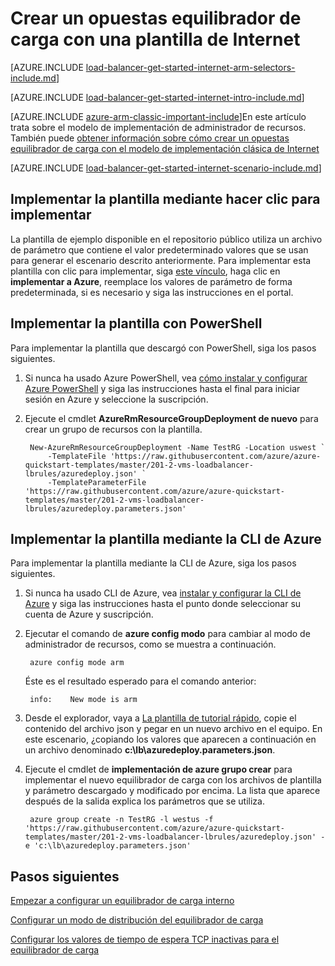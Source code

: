 <properties
   pageTitle="Crear un opuestas equilibrador de carga en el Administrador de recursos con una plantilla de Internet | Microsoft Azure"
   description="Aprenda a crear un opuestas equilibrador de carga en el Administrador de recursos con una plantilla de Internet"
   services="load-balancer"
   documentationCenter="na"
   authors="sdwheeler"
   manager="carmonm"
   editor=""
   tags="azure-resource-manager"
/>
<tags
   ms.service="load-balancer"
   ms.devlang="na"
   ms.topic="get-started-article"
   ms.tgt_pltfrm="na"
   ms.workload="infrastructure-services"
   ms.date="10/24/2016"
   ms.author="sewhee" />

# <a name="creating-an-internet-facing-load-balancer-using-a-template"></a>Crear un opuestas equilibrador de carga con una plantilla de Internet

[AZURE.INCLUDE [load-balancer-get-started-internet-arm-selectors-include.md](../../includes/load-balancer-get-started-internet-arm-selectors-include.md)]

[AZURE.INCLUDE [load-balancer-get-started-internet-intro-include.md](../../includes/load-balancer-get-started-internet-intro-include.md)]

[AZURE.INCLUDE [azure-arm-classic-important-include](../../includes/azure-arm-classic-important-include.md)]En este artículo trata sobre el modelo de implementación de administrador de recursos. También puede [obtener información sobre cómo crear un opuestas equilibrador de carga con el modelo de implementación clásica de Internet](load-balancer-get-started-internet-classic-portal.md)


[AZURE.INCLUDE [load-balancer-get-started-internet-scenario-include.md](../../includes/load-balancer-get-started-internet-scenario-include.md)]

## <a name="deploy-the-template-by-using-click-to-deploy"></a>Implementar la plantilla mediante hacer clic para implementar

La plantilla de ejemplo disponible en el repositorio público utiliza un archivo de parámetro que contiene el valor predeterminado valores que se usan para generar el escenario descrito anteriormente. Para implementar esta plantilla con clic para implementar, siga [este vínculo](http://go.microsoft.com/fwlink/?LinkId=544801), haga clic en **implementar a Azure**, reemplace los valores de parámetro de forma predeterminada, si es necesario y siga las instrucciones en el portal.

## <a name="deploy-the-template-by-using-powershell"></a>Implementar la plantilla con PowerShell

Para implementar la plantilla que descargó con PowerShell, siga los pasos siguientes.

1. Si nunca ha usado Azure PowerShell, vea [cómo instalar y configurar Azure PowerShell](../../articles/powershell-install-configure.md) y siga las instrucciones hasta el final para iniciar sesión en Azure y seleccione la suscripción.

2. Ejecute el cmdlet **AzureRmResourceGroupDeployment de nuevo** para crear un grupo de recursos con la plantilla.

        New-AzureRmResourceGroupDeployment -Name TestRG -Location uswest `
            -TemplateFile 'https://raw.githubusercontent.com/azure/azure-quickstart-templates/master/201-2-vms-loadbalancer-lbrules/azuredeploy.json' `
            -TemplateParameterFile 'https://raw.githubusercontent.com/azure/azure-quickstart-templates/master/201-2-vms-loadbalancer-lbrules/azuredeploy.parameters.json'

## <a name="deploy-the-template-by-using-the-azure-cli"></a>Implementar la plantilla mediante la CLI de Azure

Para implementar la plantilla mediante la CLI de Azure, siga los pasos siguientes.

1. Si nunca ha usado CLI de Azure, vea [instalar y configurar la CLI de Azure](../../articles/xplat-cli-install.md) y siga las instrucciones hasta el punto donde seleccionar su cuenta de Azure y suscripción.
2. Ejecutar el comando de **azure config modo** para cambiar al modo de administrador de recursos, como se muestra a continuación.

        azure config mode arm

    Éste es el resultado esperado para el comando anterior:

        info:    New mode is arm

3. Desde el explorador, vaya a [La plantilla de tutorial rápido](https://github.com/Azure/azure-quickstart-templates/tree/master/201-2-vms-loadbalancer-lbrules), copie el contenido del archivo json y pegar en un nuevo archivo en el equipo. En este escenario, ¿copiando los valores que aparecen a continuación en un archivo denominado **c:\lb\azuredeploy.parameters.json**.
4. Ejecute el cmdlet de **implementación de azure grupo crear** para implementar el nuevo equilibrador de carga con los archivos de plantilla y parámetro descargado y modificado por encima. La lista que aparece después de la salida explica los parámetros que se utiliza.

        azure group create -n TestRG -l westus -f 'https://raw.githubusercontent.com/azure/azure-quickstart-templates/master/201-2-vms-loadbalancer-lbrules/azuredeploy.json' -e 'c:\lb\azuredeploy.parameters.json'

## <a name="next-steps"></a>Pasos siguientes

[Empezar a configurar un equilibrador de carga interno](load-balancer-get-started-ilb-arm-ps.md)

[Configurar un modo de distribución del equilibrador de carga](load-balancer-distribution-mode.md)

[Configurar los valores de tiempo de espera TCP inactivas para el equilibrador de carga](load-balancer-tcp-idle-timeout.md)

